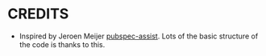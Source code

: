 # CREDITS

* Inspired by Jeroen Meijer [pubspec-assist](https://github.com/jeroen-meijer/pubspec-assist). Lots of the basic structure of the code is thanks to this.
